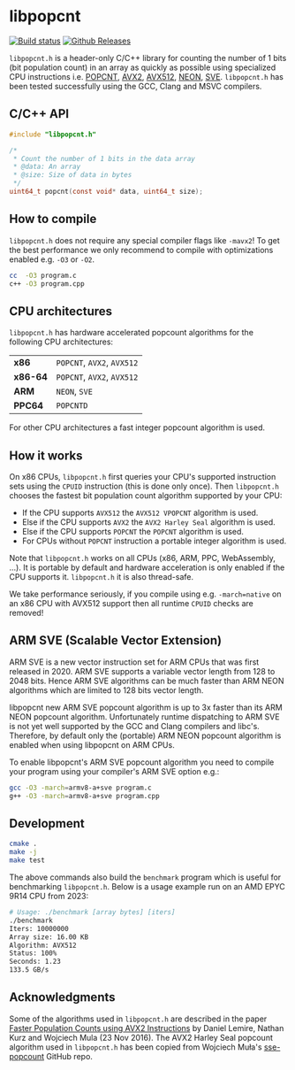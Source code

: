 # libpopcnt

[![Build status](https://github.com/kimwalisch/libpopcnt/actions/workflows/ci.yml/badge.svg)](https://github.com/kimwalisch/libpopcnt/actions/workflows/ci.yml)
[![Github Releases](https://img.shields.io/github/release/kimwalisch/libpopcnt.svg)](https://github.com/kimwalisch/libpopcnt/releases)

```libpopcnt.h``` is a header-only C/C++ library for counting the
number of 1 bits (bit population count) in an array as quickly as
possible using specialized CPU instructions i.e.
[POPCNT](https://en.wikipedia.org/wiki/SSE4#POPCNT_and_LZCNT),
[AVX2](https://en.wikipedia.org/wiki/Advanced_Vector_Extensions),
[AVX512](https://en.wikipedia.org/wiki/Advanced_Vector_Extensions),
[NEON](https://en.wikipedia.org/wiki/ARM_architecture_family#Advanced_SIMD_(Neon)),
[SVE](https://en.wikipedia.org/wiki/AArch64#Scalable_Vector_Extension_(SVE)).
```libpopcnt.h``` has been tested successfully using the GCC,
Clang and MSVC compilers.

## C/C++ API

```C
#include "libpopcnt.h"

/*
 * Count the number of 1 bits in the data array
 * @data: An array
 * @size: Size of data in bytes
 */
uint64_t popcnt(const void* data, uint64_t size);
```

## How to compile

```libpopcnt.h``` does not require any special compiler flags like ```-mavx2```!
To get the best performance we only recommend to compile with
optimizations enabled e.g. ```-O3``` or ```-O2```.

```bash
cc  -O3 program.c
c++ -O3 program.cpp
```

## CPU architectures

```libpopcnt.h``` has hardware accelerated popcount algorithms for
the following CPU architectures:

<table>
  <tr>
    <td><b>x86</b></td>
    <td><code>POPCNT</code>, <code>AVX2</code>, <code>AVX512</code></td> 
  </tr>
  <tr>
    <td><b>x86-64</b></td>
    <td><code>POPCNT</code>, <code>AVX2</code>, <code>AVX512</code></td>
  </tr>
  <tr>
    <td><b>ARM</b></td>
    <td><code>NEON</code>, <code>SVE</code></td> 
  </tr>
  <tr>
    <td><b>PPC64</b></td>
    <td><code>POPCNTD</code></td>
  </tr>
</table>

For other CPU architectures a fast integer popcount algorithm is used.

## How it works

On x86 CPUs, ```libpopcnt.h``` first queries your CPU's supported
instruction sets using the ```CPUID``` instruction (this is done only once).
Then ```libpopcnt.h``` chooses the fastest bit population count algorithm
supported by your CPU:

* If the CPU supports ```AVX512``` the ```AVX512 VPOPCNT``` algorithm is used.
* Else if the CPU supports ```AVX2``` the ```AVX2 Harley Seal``` algorithm is used.
* Else if the CPU supports ```POPCNT``` the ```POPCNT``` algorithm is used.
* For CPUs without ```POPCNT``` instruction a portable integer algorithm is used.

Note that ```libpopcnt.h``` works on all CPUs (x86, ARM, PPC, WebAssembly, ...).
It is portable by default and hardware acceleration is only enabled if the CPU
supports it. ```libpopcnt.h``` it is also thread-safe.

We take performance seriously, if you compile using e.g. ```-march=native```
on an x86 CPU with AVX512 support then all runtime ```CPUID``` checks are removed!

## ARM SVE (Scalable Vector Extension)

ARM SVE is a new vector instruction set for ARM CPUs that was first released in
2020. ARM SVE supports a variable vector length from 128 to 2048 bits. Hence
ARM SVE algorithms can be much faster than ARM NEON algorithms which are limited
to 128 bits vector length.

libpopcnt new ARM SVE popcount algorithm is up to 3x faster than its ARM NEON
popcount algorithm. Unfortunately runtime dispatching to ARM SVE is not yet well
supported by the GCC and Clang compilers and libc's. Therefore, by default only
the (portable) ARM NEON popcount algorithm is enabled when using libpopcnt on
ARM CPUs.

To enable libpopcnt's ARM SVE popcount algorithm you need to compile your program
using your compiler's ARM SVE option e.g.:

```bash
gcc -O3 -march=armv8-a+sve program.c
g++ -O3 -march=armv8-a+sve program.cpp
```

## Development

```bash
cmake .
make -j
make test
```

The above commands also build the ```benchmark``` program which is
useful for benchmarking ```libpopcnt.h```. Below is a
usage example run on an AMD EPYC 9R14 CPU from 2023:

```bash
# Usage: ./benchmark [array bytes] [iters]
./benchmark
Iters: 10000000
Array size: 16.00 KB
Algorithm: AVX512
Status: 100%
Seconds: 1.23
133.5 GB/s
```

## Acknowledgments

Some of the algorithms used in ```libpopcnt.h``` are described in the paper
[Faster Population Counts using AVX2 Instructions](https://arxiv.org/abs/1611.07612)
by Daniel Lemire, Nathan Kurz and Wojciech Mula (23 Nov 2016). The AVX2 Harley Seal
popcount algorithm used in ```libpopcnt.h``` has been copied from Wojciech Muła's
[sse-popcount](https://github.com/WojciechMula/sse-popcount) GitHub repo.
